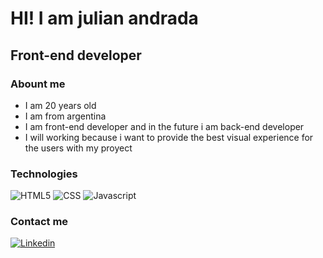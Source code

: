 <h1>HI! I am julian andrada</h1>
<h2>Front-end developer</h2>

### Abount me
- I am 20 years old
- I am from argentina
- I am front-end developer and in the future i am back-end developer
- I will working because i want to provide the best visual experience for the users with my proyect

### Technologies
![HTML5](https://img.shields.io/badge/HTML5-grey?logo=HTML5)
![CSS](https://img.shields.io/badge/CSS3-grey?logo=css3)
![Javascript](https://img.shields.io/badge/javascript-grey?logo=javascript)

### Contact me
<a href="https://www.linkedin.com/in/julian-andrada-092b2024b"><img alt="Linkedin" src="https://img.shields.io/badge/Linkedin-Julian%20Andrada-blue?style=flat-square&logo=linkedin"/></a>
